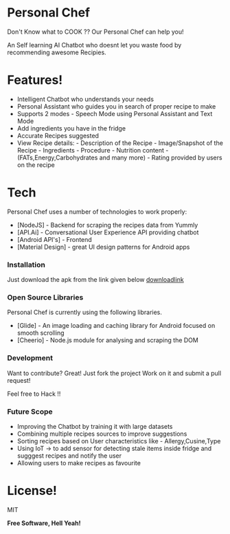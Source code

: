 # Personal Chef

Don't Know what to COOK ??
Our Personal Chef can help you!

An Self learning AI Chatbot who doesnt let you waste food by recommending awesome Recipies.

# Features!

  - Intelligent Chatbot who understands your needs
  - Personal Assistant who guides you in search of proper recipe to make
  - Supports 2 modes - Speech Mode using Personal Assistant and Text Mode
  - Add ingredients you have in the fridge 
  - Accurate Recipes suggested
  - View Recipe details:
        - Description of the Recipe
        - Image/Snapshot of the Recipe
        - Ingredients 
        - Procedure
        - Nutrition content - (FATs,Energy,Carbohydrates and many more)
        - Rating provided by users on the recipe

# Tech

Personal Chef uses a number of technologies to work properly:

* [NodeJS] - Backend for scraping the recipes data from Yummly
* [API.Ai] - Conversational User Experience API providing chatbot
* [Android API's] - Frontend
* [Material Design] - great UI design patterns for Android apps

### Installation

Just download the apk from the link given below
[downloadlink]

### Open Source Libraries

Personal Chef is currently using the following libraries.

* [Glide] - An image loading and caching library for Android focused on smooth scrolling
* [Cheerio] - Node.js module for analysing and scraping the DOM

### Development

Want to contribute? Great!
Just fork the project
Work on it and submit a pull request!

Feel free to Hack !!

### Future Scope

 - Improving the Chatbot by training it with large datasets
 - Combining multiple recipes sources to improve suggestions
 - Sorting recipes based on User characteristics like - Allergy,Cusine,Type
 - Using IoT -> to add sensor for detecting stale items inside fridge and sugggest recipes and notify the user
 - Allowing users to make recipes as favourite

# License!
MIT


**Free Software, Hell Yeah!**

[//]: # (These are reference links used in the body of this note and get stripped out when the markdown processor does its job. There is no need to format nicely because it shouldn't be seen. Thanks SO - http://stackoverflow.com/questions/4823468/store-comments-in-markdown-syntax)


   [dill]: <https://github.com/joemccann/dillinger>
   [downloadlink]: <https://drive.google.com/file/d/0B5Snwgo4hDzzMnVSc2FrWEhKakk/view?ts=58d76516>   
   [git-repo-url]: <https://github.com/joemccann/dillinger.git>
   [john gruber]: <http://daringfireball.net>
   [df1]: <http://daringfireball.net/projects/markdown/>
   [markdown-it]: <https://github.com/markdown-it/markdown-it>
   [Ace Editor]: <http://ace.ajax.org>
   [node.js]: <http://nodejs.org>
   [Twitter Bootstrap]: <http://twitter.github.com/bootstrap/>
   [jQuery]: <http://jquery.com>
   [@tjholowaychuk]: <http://twitter.com/tjholowaychuk>
   [express]: <http://expressjs.com>
   [AngularJS]: <http://angularjs.org>
   [Gulp]: <http://gulpjs.com>

   [PlDb]: <https://github.com/joemccann/dillinger/tree/master/plugins/dropbox/README.md>
   [PlGh]: <https://github.com/joemccann/dillinger/tree/master/plugins/github/README.md>
   [PlGd]: <https://github.com/joemccann/dillinger/tree/master/plugins/googledrive/README.md>
   [PlOd]: <https://github.com/joemccann/dillinger/tree/master/plugins/onedrive/README.md>
   [PlMe]: <https://github.com/joemccann/dillinger/tree/master/plugins/medium/README.md>
   [PlGa]: <https://github.com/RahulHP/dillinger/blob/master/plugins/googleanalytics/README.md>
